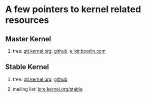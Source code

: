 # A few pointers to kernel related resources

## Master Kernel

1. tree:
  [git.kernel.org](https://git.kernel.org/pub/scm/linux/kernel/git/torvalds/linux.git),
  [github](https://github.com/torvalds/linux),
  [elixir.bootlin.com](https://elixir.bootlin.com/linux/latest/source)

## Stable Kernel

1. tree:
  [git.kernel.org](https://git.kernel.org/pub/scm/linux/kernel/git/stable/linux.git),
  [github](https://github.com/gregkh/linux)

1. mailing list:
  [lore.kernel.org/stable](https://lore.kernel.org/stable/)
